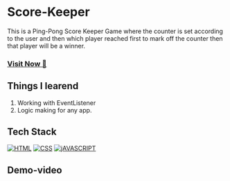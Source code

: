 # Score-Keeper
This is a Ping-Pong Score Keeper Game where the counter is set according to the user and then which player reached first to mark off the counter then that player will be a winner.

### <a href="https://singhsduos.github.io/Score-Keeper/" target="_blank">**Visit Now 🚀**</a>


## Things I learend
1. Working with EventListener
2. Logic making for any app.


## Tech Stack
[![HTML](https://img.shields.io/badge/HTML5-E34F26?style=for-the-badge&logo=html5&logoColor=white)](https://www.w3schools.com/html/)
[![CSS](https://img.shields.io/badge/CSS3-1572B6?style=for-the-badge&logo=css3&logoColor=white)](https://www.w3schools.com/css/)
[![jAVASCRIPT](https://img.shields.io/badge/JavaScript-323330?style=for-the-badge&logo=javascript&logoColor=F7DF1E)](https://developer.mozilla.org/en-US/docs/Web/JavaScript)







## Demo-video


